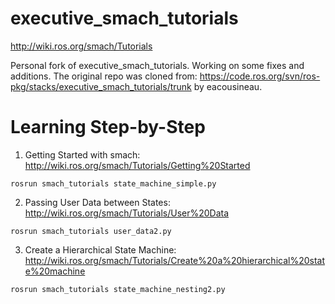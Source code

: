 executive_smach_tutorials
=========================
http://wiki.ros.org/smach/Tutorials

Personal fork of executive_smach_tutorials. Working on some fixes and additions. 
The original repo was cloned from: https://code.ros.org/svn/ros-pkg/stacks/executive_smach_tutorials/trunk by eacousineau.

# Learning Step-by-Step
1. Getting Started with smach: http://wiki.ros.org/smach/Tutorials/Getting%20Started
```
rosrun smach_tutorials state_machine_simple.py
```
2. Passing User Data between States: http://wiki.ros.org/smach/Tutorials/User%20Data
```
rosrun smach_tutorials user_data2.py
```
3. Create a Hierarchical State Machine: http://wiki.ros.org/smach/Tutorials/Create%20a%20hierarchical%20state%20machine
```
rosrun smach_tutorials state_machine_nesting2.py
```
